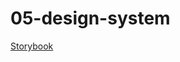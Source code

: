 # 05-design-system

[Storybook](https://nicobarbosa.github.io/05-design-system/?path=/docs/home--docs)

